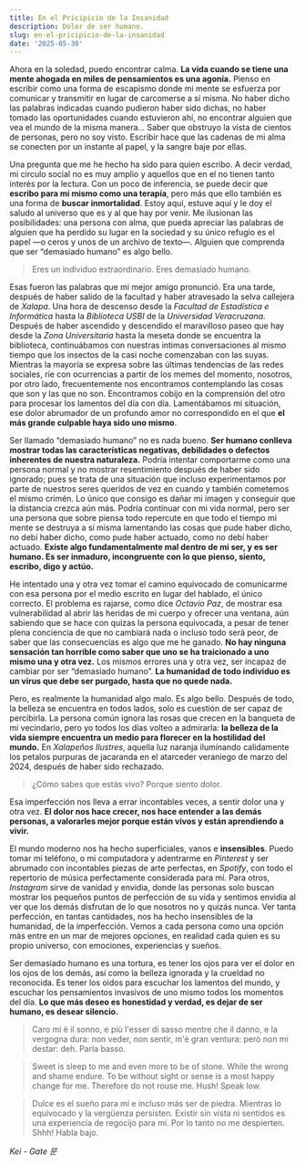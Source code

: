 ```yaml
---
title: En el Pricipicio de la Insanidad
description: Dolor de ser humano.
slug: en-el-pricipicio-de-la-insanidad
date: '2025-05-30'
---
```


Ahora en la soledad, puedo encontrar calma. **La vida cuando se tiene una mente ahogada en miles de pensamientos es una agonía.** Pienso en escribir como una forma de escapismo donde mi mente se esfuerza por comunicar y transmitir en lugar de carcomerse a sí misma. No haber dicho las palabras indicadas cuando pudieron haber sido dichas, no haber tomado las oportunidades cuando estuvieron ahí, no encontrar alguien que vea el mundo de la misma manera… Saber que obstruyo la vista de cientos de personas, pero no soy visto. Escribir hace que las cadenas de mi alma se conecten por un instante al papel, y la sangre baje por ellas. 

Una pregunta que me he hecho ha sido para quien escribo. A decir verdad, mi circulo social no es muy amplio y aquellos que en el no tienen tanto interés por la lectura. Con un poco de inferencia, se puede decir que **escribo para mí mismo como una terapía**, pero más que ello también es una forma de **buscar inmortalidad**. Estoy aquí, estuve aquí y le doy el saludo al universo que es y al que hay por venir. Me ilusionan las posibilidades: una persona con alma, que pueda apreciar las palabras de alguien que ha perdido su lugar en la sociedad y su único refugio es el papel —o ceros y unos de un archivo de texto—. Alguien que comprenda que ser “demasiado humano” es algo bello.

> Eres un individuo extraordinario. 
Eres demasiado humano. 

Esas fueron las palabras que mi mejor amigo pronunció. Era una tarde, después de haber salido de la facultad y haber atravesado la selva callejera de *Xalapa*. Una hora de descenso desde la *Facultad de Estadística e Informática* hasta la *Biblioteca USBI* de la *Universidad Veracruzana*. Después de haber ascendido y descendido el maravilloso paseo que hay desde la *Zona Universitaria* hasta la meseta donde se encuentra la biblioteca, continuábamos con nuestras intimas conversaciones al mismo tiempo que los insectos de la casi noche comenzaban con las suyas. Mientras la mayoría se expresa sobre las últimas tendencias de las redes sociales, ríe con ocurrencias a partir de los memes del momento, nosotros, por otro lado, frecuentemente nos encontramos contemplando las cosas que son y las que no son. Encontramos cobijo en la comprensión del otro para procesar los lamentos del día con día. Lamentábamos mi situación, ese dolor abrumador de un profundo amor no correspondido en el que **el más grande culpable haya sido uno mismo**. 

Ser llamado “demasiado humano” no es nada bueno. **Ser humano conlleva mostrar todas las características negativas, debilidades o defectos inherentes de nuestra naturaleza.** Podría intentar comportarme como una persona normal y no mostrar resentimiento después de haber sido ignorado; pues se trata de una situación que incluso experimentamos por parte de nuestros seres queridos de vez en cuando y también cometemos el mismo crimén.  Lo único que consigo es dañar mi imagen y conseguir que la distancia crezca aún más. Podría continuar con mi vida normal, pero ser una persona que sobre piensa todo repercute en que todo el tiempo mi mente se destruya a sí misma lamentando las cosas que pude haber dicho, no debí haber dicho, como pude haber actuado, como no debí haber actuado. **Existe algo fundamentalmente mal dentro de mi ser, y es ser humano. Es ser inmaduro, incongruente con lo que pienso, siento, escribo, digo y actúo.**

He intentado una y otra vez tomar el camino equivocado de comunicarme con esa persona por el medio escrito en lugar del hablado, el único correcto. El problema es rajarse, como dice *Octavio Paz*, de mostrar esa vulnerabilidad al abrir las heridas de mi cuerpo y ofrecer una ventana, aún sabiendo que se hace con quizas la persona equivocada, a pesar de tener plena conciencia de que no cambiará nada o incluso todo será peor, de saber que las consecuencias es algo que me he ganado. **No hay ninguna sensación tan horrible como saber que uno se ha traicionado a uno mismo una y otra vez.** Los mismos errores una y otra vez, ser incapaz de cambiar por ser “demasiado humano”. **La humanidad de todo individuo es un virus que debe ser purgado, hasta que no quede nada.**

Pero, es realmente la humanidad algo malo. Es algo bello. Después de todo, la belleza se encuentra en todos lados, solo es cuestión de ser capaz de percibirla. La persona común ignora las rosas que crecen en la banqueta de mi vecindario, pero yo todos los días volteo a admirarla: **la belleza de la vida siempre encuentra un medio para florecer en la hostilidad del mundo.** En *Xalapeños Ilustres*, aquella luz naranja iluminando calidamente los petalos purpuras de jacaranda en el atarceder veraniego de marzo del 2024, después de haber sido rechazado.

> ¿Cómo sabes que estás vivo?
Porque siento dolor.

Esa imperfección nos lleva a errar incontables veces, a sentir dolor una y otra vez. **El dolor nos hace crecer, nos hace entender a las demás personas, a valorarles mejor porque están vivos y están aprendiendo a vivir.**

El mundo moderno nos ha hecho superficiales, vanos e **insensibles**. Puedo tomar mi teléfono, o mi computadora y adentrarme en *Pinterest* y ser abrumado con incontables piezas de arte perfectas, en *Spotify*, con todo el repertorio de música perfectamente considerada para mí. Para otros, *Instagram* sirve de vanidad y envidia, donde las personas solo buscan mostrar los pequeños puntos de perfección de su vida y sentimos envidia al ver que los demás disfrutan de lo que nosotros no y quizás nunca. Ver tanta perfección, en tantas cantidades, nos ha hecho insensibles de la humanidad, de la imperfección. Vemos a cada persona como una opción más entre en un mar de mejores opciones, en realidad cada quien es su propio universo, con emociones, experiencias y sueños.

Ser demasiado humano es una tortura, es tener los ojos para ver el dolor en los ojos de los demás, así como la belleza ignorada y la crueldad no reconocida. Es tener los oidos para escuchar los lamentos del mundo, y escuchar los pensamientos invasivos de uno mismo todos los momentos del día. **Lo que más deseo es honestidad y verdad, es dejar de ser humano, es desear silencio.**

> Caro mi è il sonno, e più l'esser di sasso
mentre che il danno, e la vergogna dura:
non veder, non sentir, m'è gran ventura:
però non mi destar: deh. Parla basso.

> Sweet is sleep to me and even more to be of stone.
While the wrong and shame endure.
To be without sight or sense is a most happy change for me.
Therefore do not rouse me. Hush! Speak low.

> Dulce es el sueño para mí e incluso más ser de piedra.
Mientras lo equivocado y la vergüenza persisten.
Existir sin vista ni sentidos es una experiencia de regocijo para mí.
Por lo tanto no me despierten. Shhh! Habla bajo.

*Kei - Gate 문*